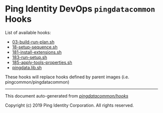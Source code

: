 
# Ping Identity DevOps `pingdatacommon` Hooks
List of available hooks:
* [03-build-run-plan.sh](03-build-run-plan.sh.md)
* [18-setup-sequence.sh](18-setup-sequence.sh.md)
* [181-install-extensions.sh](181-install-extensions.sh.md)
* [183-run-setup.sh](183-run-setup.sh.md)
* [185-apply-tools-properties.sh](185-apply-tools-properties.sh.md)
* [pingdata.lib.sh](pingdata.lib.sh.md)

These hooks will replace hooks defined by parent images (i.e. pingcommon/pingdatacommon)

---
This document auto-generated from _[pingdatacommon/hooks](https://github.com/pingidentity/pingidentity-docker-builds/blob/master/pingdatacommon/hooks)_

Copyright (c)  2019 Ping Identity Corporation. All rights reserved.
